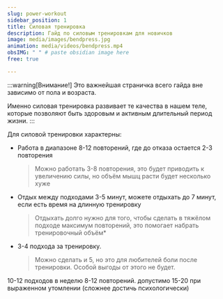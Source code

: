 ```yaml
---
slug: power-workout
sidebar_position: 1
title: Силовая тренировка
description: Гайд по силовым тренировкам для новичков
image: media/images/bendpress.jpg
animation: media/videos/bendpress.mp4
obsIMG: " " # paste obsidian image here
free: true

---
```


:::warning[Внимание!]
Это важнейшая страничка всего гайда вне зависимо от пола и возраста. 
  
Именно силовая тренировка развивает те качества в нашем теле, которые позволяют быть здоровым и активным длительный период жизни.
:::

Для силовой тренировки характерны:
- Работа в диапазоне 8-12 повторений, где до отказа остается 2-3 повторения 
  > Можно работать 3-8 повторения, это будет приводить к увеличению силы, но объём мышц расти будет несколько хуже
- Отдых между подходами 3-5 минут, можете отдыхать до 7 минут, если есть время на длинную тренировку
  > Отдыхать долго нужно для того, чтобы сделать в тяжёлом подходе максимум повторений, это помогает набрать тренировочный объём*
- 3-4 подхода за тренировку. 
  > Можно сделать и 5, но это для любителей боли после тренировки. Особой выгоды от этого не будет.


10-12 подходов в неделю
8-12 повторений. допустимо 15-20 при выраженном утомлении (сложнее достичь психологически)